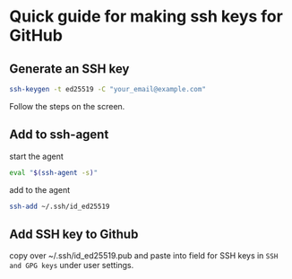 # Quick guide for making ssh keys for GitHub

## Generate an SSH key

```sh
ssh-keygen -t ed25519 -C "your_email@example.com"
```

Follow the steps on the screen.

## Add to ssh-agent

start the agent

```sh
eval "$(ssh-agent -s)"
```

add to the agent

```sh
ssh-add ~/.ssh/id_ed25519
```

## Add SSH key to Github

copy over ~/.ssh/id_ed25519.pub and paste into field for SSH keys in `SSH and GPG keys` under user settings.
